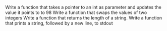 Write a function that takes a pointer to an int as parameter and updates the value it points to to 98
Write a function that swaps the values of two integers
Write a function that returns the length of a string.
Write a function that prints a string, followed by a new line, to stdout
